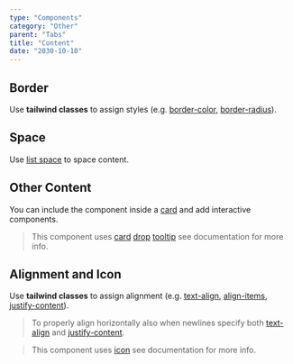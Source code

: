 ```yaml
---
type: "Components"
category: "Other"
parent: "Tabs"
title: "Content"
date: "2030-10-10"
---
```


## Border

Use **tailwind classes** to assign styles (e.g. [border-color](https://tailwindcss.com/docs/border-color), [border-radius](https://tailwindcss.com/docs/border-radius)).

<demo>
  <demoinline src="demos/components/tabs/border">
  </demoinline>
</demo>

## Space

Use [list space](/components/list/content#space) to space content.

<demo>
  <demoinline src="demos/components/tabs/space">
  </demoinline>
</demo>

## Other Content

You can include the component inside a [card](/components/card) and add interactive components.

> This component uses [card](/components/card) [drop](/components/drop) [tooltip](/components/tooltip) see documentation for more info.

<demo>
  <demoinline src="demos/components/tabs/content">
  </demoinline>
</demo>

## Alignment and Icon

Use **tailwind classes** to assign alignment (e.g. [text-align](https://tailwindcss.com/docs/text-align), [align-items](https://tailwindcss.com/docs/align-items), [justify-content](https://tailwindcss.com/docs/justify-content)).

> To properly align horizontally also when newlines specify both [text-align](https://tailwindcss.com/docs/text-align) and [justify-content](https://tailwindcss.com/docs/justify-content).

> This component uses [icon](/components/icon) see documentation for more info.

<demo>
  <demoinline src="demos/components/tabs/alignment">
  </demoinline>
</demo>
